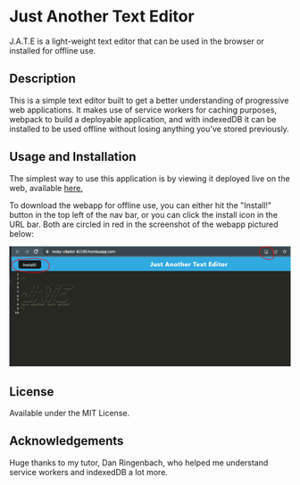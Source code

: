 # Just Another Text Editor

J.A.T.E is a light-weight text editor that can be used in the browser or installed for offline use.
## Description 

This is a simple text editor built to get a better understanding of progressive web applications. It makes use of service workers for caching purposes, webpack to build a deployable application, and with indexedDB it can be installed to be used offline without losing anything you've stored previously. 

## Usage and Installation


The simplest way to use this application is by viewing it deployed live on the web, available [here.](https://dashboard.heroku.com/apps/rocky-citadel-45599)

To download the webapp for offline use, you can either hit the "Install!" button in the top left of the nav bar, or you can click the install icon in the URL bar. Both are circled in red in the screenshot of the webapp pictured below: 

![screenshot highlight installation methods for PWA](./assets/img/deployed-screenshot.PNG)

## License

Available under the MIT License.

## Acknowledgements 

Huge thanks to my tutor, Dan Ringenbach, who helped me understand service workers and indexedDB a lot more. 

